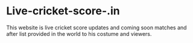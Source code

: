 # Live-cricket-score-.in
This website is live cricket score updates and coming soon matches and after list provided in the world to his  costume and viewers. 
